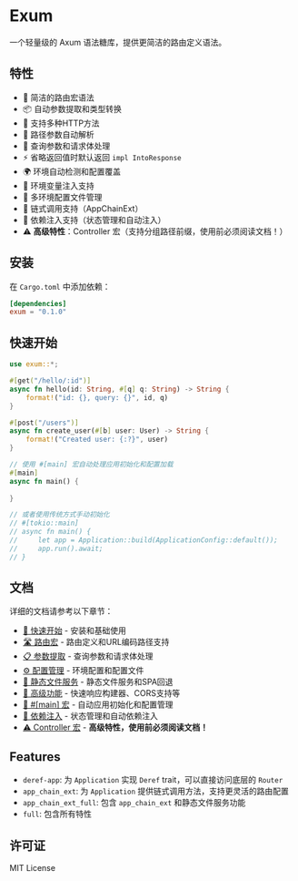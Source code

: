 # Exum

一个轻量级的 Axum 语法糖库，提供更简洁的路由定义语法。

## 特性

- 🚀 简洁的路由宏语法
- 📦 自动参数提取和类型转换
- 🔧 支持多种HTTP方法
- 🎯 路径参数自动解析
- 📝 查询参数和请求体处理
- ⚡ 省略返回值时默认返回 `impl IntoResponse`
- 🌍 环境自动检测和配置覆盖
- 🔧 环境变量注入支持
- 📁 多环境配置文件管理
- 🔗 链式调用支持（AppChainExt）
- 💉 依赖注入支持（状态管理和自动注入）
- ⚠️ **高级特性**：Controller 宏（支持分组路径前缀，使用前必须阅读文档！）

## 安装

在 `Cargo.toml` 中添加依赖：

```toml
[dependencies]
exum = "0.1.0"
```

## 快速开始

```rust
use exum::*;

#[get("/hello/:id")]
async fn hello(id: String, #[q] q: String) -> String {
    format!("id: {}, query: {}", id, q)
}

#[post("/users")]
async fn create_user(#[b] user: User) -> String {
    format!("Created user: {:?}", user)
}

// 使用 #[main] 宏自动处理应用初始化和配置加载
#[main]
async fn main() {
    
}

// 或者使用传统方式手动初始化
// #[tokio::main]
// async fn main() {
//     let app = Application::build(ApplicationConfig::default());
//     app.run().await;
// }
```

## 文档

详细的文档请参考以下章节：

- [📖 快速开始](docs/getting-started.md) - 安装和基础使用
- [🛣️ 路由宏](docs/routing.md) - 路由定义和URL编码路径支持
- [📋 参数提取](docs/parameters.md) - 查询参数和请求体处理
- [⚙️ 配置管理](docs/configuration.md) - 环境配置和配置文件
- [📁 静态文件服务](docs/static-files.md) - 静态文件服务和SPA回退
- [🚀 高级功能](docs/advanced.md) - 快速响应构建器、CORS支持等
- [🎯 #[main] 宏](docs/main-macro.md) - 自动应用初始化和配置管理
- [💉 依赖注入](docs/dependency-injection.md) - 状态管理和自动依赖注入
- [⚠️ Controller 宏](docs/controller-macro.md) - **高级特性，使用前必须阅读文档！**

## Features

- `deref-app`: 为 `Application` 实现 `Deref` trait，可以直接访问底层的 `Router`
- `app_chain_ext`: 为 `Application` 提供链式调用方法，支持更灵活的路由配置
- `app_chain_ext_full`: 包含 `app_chain_ext` 和静态文件服务功能
- `full`: 包含所有特性

## 许可证

MIT License